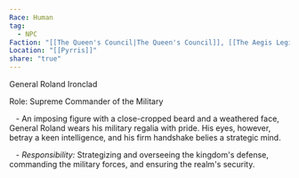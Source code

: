 ```yaml
---
Race: Human
tag:
  - NPC
Faction: "[[The Queen's Council|The Queen's Council]], [[The Aegis Legion|The Aegis Legion]]"
Location: "[[Pyrris]]"
share: "true"
---
```


General Roland Ironclad

Role: Supreme Commander of the Military

   - An imposing figure with a close-cropped beard and a weathered face, General Roland wears his military regalia with pride. His eyes, however, betray a keen intelligence, and his firm handshake belies a strategic mind.

   - *Responsibility:* Strategizing and overseeing the kingdom's defense, commanding the military forces, and ensuring the realm's security.